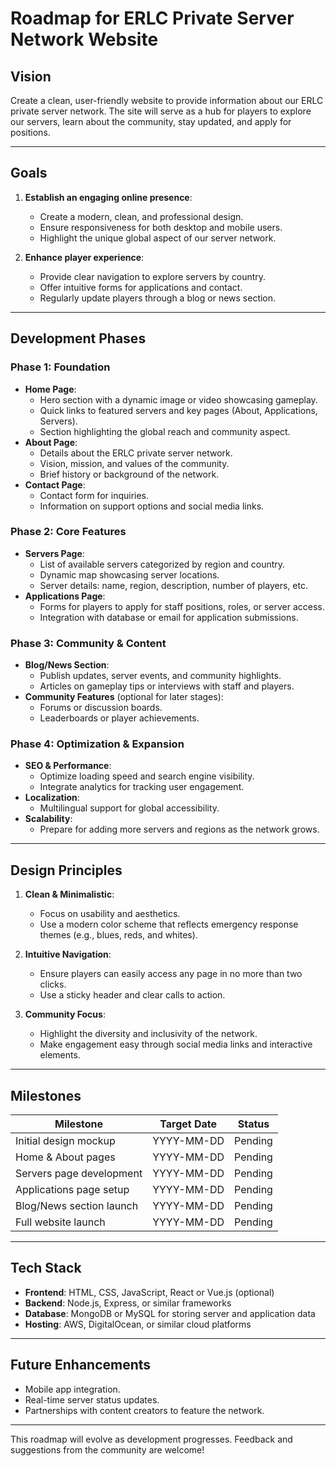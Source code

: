 # Roadmap for ERLC Private Server Network Website

## Vision

Create a clean, user-friendly website to provide information about our ERLC private server network. The site will serve as a hub for players to explore our servers, learn about the community, stay updated, and apply for positions.

---

## Goals

1. **Establish an engaging online presence**:

   - Create a modern, clean, and professional design.
   - Ensure responsiveness for both desktop and mobile users.
   - Highlight the unique global aspect of our server network.

2. **Enhance player experience**:
   - Provide clear navigation to explore servers by country.
   - Offer intuitive forms for applications and contact.
   - Regularly update players through a blog or news section.

---

## Development Phases

### Phase 1: Foundation

- **Home Page**:
  - Hero section with a dynamic image or video showcasing gameplay.
  - Quick links to featured servers and key pages (About, Applications, Servers).
  - Section highlighting the global reach and community aspect.
- **About Page**:
  - Details about the ERLC private server network.
  - Vision, mission, and values of the community.
  - Brief history or background of the network.
- **Contact Page**:
  - Contact form for inquiries.
  - Information on support options and social media links.

### Phase 2: Core Features

- **Servers Page**:
  - List of available servers categorized by region and country.
  - Dynamic map showcasing server locations.
  - Server details: name, region, description, number of players, etc.
- **Applications Page**:
  - Forms for players to apply for staff positions, roles, or server access.
  - Integration with database or email for application submissions.

### Phase 3: Community & Content

- **Blog/News Section**:
  - Publish updates, server events, and community highlights.
  - Articles on gameplay tips or interviews with staff and players.
- **Community Features** (optional for later stages):
  - Forums or discussion boards.
  - Leaderboards or player achievements.

### Phase 4: Optimization & Expansion

- **SEO & Performance**:
  - Optimize loading speed and search engine visibility.
  - Integrate analytics for tracking user engagement.
- **Localization**:
  - Multilingual support for global accessibility.
- **Scalability**:
  - Prepare for adding more servers and regions as the network grows.

---

## Design Principles

1. **Clean & Minimalistic**:

   - Focus on usability and aesthetics.
   - Use a modern color scheme that reflects emergency response themes (e.g., blues, reds, and whites).

2. **Intuitive Navigation**:

   - Ensure players can easily access any page in no more than two clicks.
   - Use a sticky header and clear calls to action.

3. **Community Focus**:
   - Highlight the diversity and inclusivity of the network.
   - Make engagement easy through social media links and interactive elements.

---

## Milestones

| Milestone                | Target Date | Status  |
| ------------------------ | ----------- | ------- |
| Initial design mockup    | YYYY-MM-DD  | Pending |
| Home & About pages       | YYYY-MM-DD  | Pending |
| Servers page development | YYYY-MM-DD  | Pending |
| Applications page setup  | YYYY-MM-DD  | Pending |
| Blog/News section launch | YYYY-MM-DD  | Pending |
| Full website launch      | YYYY-MM-DD  | Pending |

---

## Tech Stack

- **Frontend**: HTML, CSS, JavaScript, React or Vue.js (optional)
- **Backend**: Node.js, Express, or similar frameworks
- **Database**: MongoDB or MySQL for storing server and application data
- **Hosting**: AWS, DigitalOcean, or similar cloud platforms

---

## Future Enhancements

- Mobile app integration.
- Real-time server status updates.
- Partnerships with content creators to feature the network.

---

This roadmap will evolve as development progresses. Feedback and suggestions from the community are welcome!
